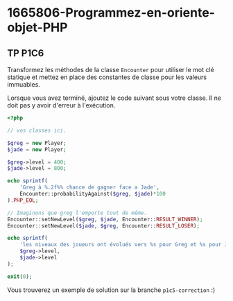 # 1665806-Programmez-en-oriente-objet-PHP

## TP P1C6

Transformez les méthodes de la classe `Encounter` pour utiliser le mot clé statique et mettez en place des constantes de classe pour les valeurs immuables.

Lorsque vous avez terminé, ajoutez le code suivant sous votre classe.
Il ne doit pas y avoir d'erreur à l'exécution.

```php
<?php

// vos classes ici.

$greg = new Player;
$jade = new Player;

$greg->level = 400;
$jade->level = 800;

echo sprintf(
	'Greg à %.2f%% chance de gagner face a Jade', 
	Encounter::probabilityAgainst($greg, $jade)*100
).PHP_EOL;

// Imaginons que greg l'emporte tout de même.
Encounter::setNewLevel($greg, $jade, Encounter::RESULT_WINNER);
Encounter::setNewLevel($jade, $greg, Encounter::RESULT_LOSER);

echo sprintf(
	'les niveaux des joueurs ont évolués vers %s pour Greg et %s pour Jade', 
	$greg->level,
	$jade->level
);

exit(0);
```

Vous trouverez un exemple de solution sur la branche `p1c5-correction` :)
